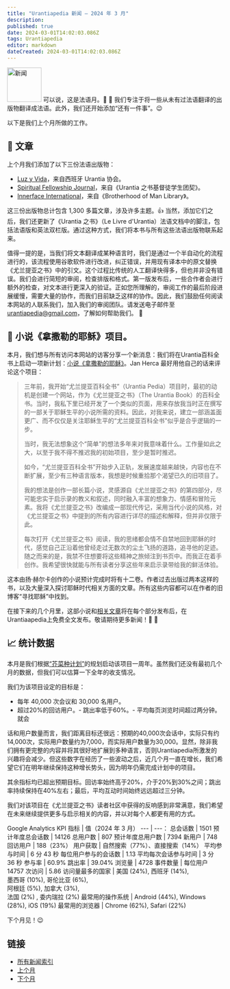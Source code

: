 ```yaml
---
title: "Urantiapedia 新闻 — 2024 年 3 月"
description: 
published: true
date: 2024-03-01T14:02:03.086Z
tags: Urantiapedia
editor: markdown
dateCreated: 2024-03-01T14:02:03.086Z
---
```


<img src="/_assets/svg/icon-news.svg" alt="新闻" style="width: 80px;"> 可以说，这是法语月。:tokyo_tower: :sparkling_heart: 我们专注于将一些从未有过法语翻译的出版物翻译成法语。此外，我们还开始添加“还有一件事”。:wink:

以下是我们上个月所做的工作。

## :page_with_curl: 文章

上个月我们添加了以下三份法语出版物：

- [Luz y Vida](/fr/index/articles_luz_y_vida)，来自西班牙 Urantia 协会。
- [Spiritual Fellowship Journal](/fr/index/articles_spiritual_fellowship_journal)，来自《Urantia 之书基督徒学生团契》。
- [Innerface International](/fr/index/articles_innerface)，来自《Brotherhood of Man Library》。

这三份出版物总计包含 1,300 多篇文章，涉及许多主题。:+1: 当然，添加它们之后，我们还更新了《Urantia 之书》（Le Livre d'Urantia）法语文档中的脚注，包括法语版和英法双栏版。通过这种方式，我们将本书与所有这些法语出版物联系起来。

值得一提的是，当我们将文本翻译成某种语言时，我们是通过一个半自动化的流程进行的，该流程使用谷歌软件进行改进，纠正错误，并用现有译本中的原文替换《尤兰提亚之书》中的引文。这个过程比传统的人工翻译快得多，但也并非没有错误。我们会进行简短的审阅，检查排版和格式。第一版发布后，一些合作者会进行额外的检查，对文本进行更深入的验证。正如您所理解的，审阅工作的最后阶段进展缓慢，需要大量的协作，而我们目前缺乏这样的协作。因此，我们鼓励任何阅读本网站的人联系我们，加入我们的审阅团队。请发送电子邮件至 urantiapedia@gmail.com，了解如何帮助我们。 :pray: 

## :notebook_with_decorative_cover: 小说《拿撒勒的耶稣》项目。

本月，我们想与所有访问本网站的访客分享一个新消息：我们将在Urantia百科全书上启动一项新计划：[小说《拿撒勒的耶稣》](/es/book/Jan_Herca/Jesus_of_Nazareth)。Jan Herca 最好用他自己的话来评论这个项目：

> 三年前，我开始“尤兰提亚百科全书”（Urantia Pedia）项目时，最初的动机是创建一个网站，作为《尤兰提亚之书》（The Urantia Book）的百科全书。当时，我私下里已经开发了一个类似的页面，用来存放我当时正在撰写的一部关于耶稣生平的小说所需的资料。因此，对我来说，建立一部涵盖面更广、而不仅仅是关注耶稣生平的“尤兰提亚百科全书”似乎是合乎逻辑的一步。
> 
> 当时，我无法想象这个“简单”的想法多年来对我意味着什么。工作量如此之大，以至于我不得不推迟我的初始项目，至少是暂时推迟。
> 
> 如今，“尤兰提亚百科全书”开始步入正轨，发展速度越来越快，内容也在不断扩展，至少有三种语言版本，我想是时候重拾那个渴望已久的旧项目了。
> 
> 我的想法是创作一部长篇小说，灵感源自《尤兰提亚之书》的第四部分，尽可能忠实于启示录的教义和叙述，同时融入丰富的想象力、情感和冒险元素。我将《尤兰提亚之书》改编成一部现代传记，采用当代小说的风格，对《尤兰提亚之书》中提到的所有内容进行详尽的描述和解释，但并非仅限于此。
> 
> 每次打开《尤兰提亚之书》阅读，我的思绪都会情不自禁地回到耶稣的时代，感觉自己正沿着他曾经走过无数次的尘土飞扬的道路，追寻他的足迹。随之而来的是，我禁不住想要将这些精神之旅倾注到书页中。而我正在着手创作。我希望很快就能与所有读者分享这些年来启示录带给我的鲜活体验。

这本由扬·赫尔卡创作的小说预计完成时将有十二卷。作者过去出版过两本这样的书，以及大量深入探讨耶稣时代相关方面的文章。所有这些内容都可以在作者的旧博客“寻找耶稣”中找到。

在接下来的几个月里，这部小说和[相关文章](/es/index/articles_jan_herca)将在每个部分发布后，在Urantiaapedia上免费全文发布。敬请期待更多新闻！:clap: :clap: 

## :chart_with_upwards_trend: 统计数据

本月是我们根据[“芥菜种计划”](https://www.urantia.org/news/2023-03/mustard-seed-grants-program)的规划启动该项目一周年。虽然我们还没有最初几个月的数据，但我们可以估算一下全年的收支情况。

我们为该项目设定的目标是：
- 每年 40,000 次会议和 30,000 名用户。
- 超过20%的回访用户。-
跳出率低于60%。-
平均每页浏览时间超过两分钟。就会

话和用户数量而言，我们距离目标还很远：预期的40,000次会话中，实际只有约14,000次，实际用户数量约为7,000，而实际用户数量为30,000。显然，除非我们拥有更完整的内容并将其很好地扩展到多种语言，否则Urantiapedia所激发的兴趣将会减少。但这些数字在经历了一些波动之后，近几个月一直在增长，我们希望它们在明年继续保持这种增长势头，因为明年仍需完成计划中的项目。

其余指标均已超出预期目标。回访率始终高于20%，介于20%到30%之间；跳出率持续保持在40%左右；最后，平均互动时间始终远远超过三分钟。

我们对该项目在《尤兰提亚之书》读者社区中获得的反响感到非常满意，我们希望在未来继续提供更多与启示相关的内容，并以对每个人都更有用的方式。

Google Analytics KPI 指标 | 值（2024 年 3 月）
--- | ---：
总会话数 | 1501
预计年度总会话数 | 14126
总用户数 | 807
预计年度总用户数 | 7394
新用户 | 748
回访用户 | 188（23%）
用户获取 | 自然搜索（77%）、直接搜索（14%）
平均参与时间 | 6 分 43 秒
每位用户参与的会话数 | 1.13
平均每次会话参与时间 | 3 分 36 秒
参与率 | 60.9%
跳出率 | 39.04%
浏览量 | 4728
事件数量 |
每位用户14757 次访问 | 5.86
访问量最多的国家 | 美国 (24%), 西班牙 (14%), <br>墨西哥 (10%), 哥伦比亚 (6%), <br>阿根廷 (5%), 加拿大 (3%), <br>法国 (2%) , 委内瑞拉 (2%)
最常用的操作系统 | Android (44%), Windows (28%), iOS (19%)
最常用的浏览器 | Chrome (62%), Safari (22%)

下个月见！:wink: 

## 链接

- [所有新闻索引](/zh/news) 
- [上个月](/zh/news/2024/02) 
- [下个月](/zh/news/2024/04)